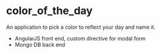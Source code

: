 # color_of_the_day
An application to pick a color to reflect your day and name it.
- AngularJS front end, custom directive for modal form
- Mongo DB back end

